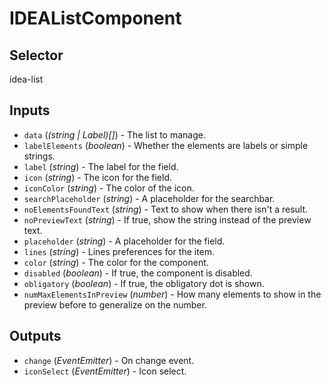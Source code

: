 # IDEAListComponent

## Selector

idea-list

## Inputs

- `data` (*(string | Label)[]*) - The list to manage.
- `labelElements` (*boolean*) - Whether the elements are labels or simple strings.
- `label` (*string*) - The label for the field.
- `icon` (*string*) - The icon for the field.
- `iconColor` (*string*) - The color of the icon.
- `searchPlaceholder` (*string*) - A placeholder for the searchbar.
- `noElementsFoundText` (*string*) - Text to show when there isn't a result.
- `noPreviewText` (*string*) - If true, show the string instead of the preview text.
- `placeholder` (*string*) - A placeholder for the field.
- `lines` (*string*) - Lines preferences for the item.
- `color` (*string*) - The color for the component.
- `disabled` (*boolean*) - If true, the component is disabled.
- `obligatory` (*boolean*) - If true, the obligatory dot is shown.
- `numMaxElementsInPreview` (*number*) - How many elements to show in the preview before to generalize on the number.

## Outputs

- `change` (*EventEmitter<void>*) - On change event.
- `iconSelect` (*EventEmitter<void>*) - Icon select.
